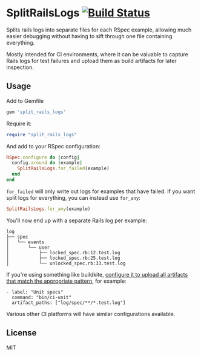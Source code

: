 # SplitRailsLogs [![Build Status](https://travis-ci.org/nickbrowne/split_rails_logs.svg?branch=master)](https://travis-ci.org/nickbrowne/split_rails_logs)

Splits rails logs into separate files for each RSpec example, allowing much easier debugging without having to sift through one file containing everything.

Mostly intended for CI environments, where it can be valuable to capture Rails logs for test failures and upload them as build artifacts for later inspection.

## Usage

Add to Gemfile

```rb
gem 'split_rails_logs'
```

Require it:

```rb
require "split_rails_logs"
```

And add to your RSpec configuration:

```rb
RSpec.configure do |config|
  config.around do |example|
    SplitRailsLogs.for_failed(example)
  end
end
```

`for_failed` will only write out logs for examples that have failed. If you want split logs for everything, you can instead use `for_any`:

```rb
SplitRailsLogs.for_any(example)
```

You'll now end up with a separate Rails log per example:
```
log
├── spec
│   └── events
│       └── user
│           ├── locked_spec.rb:12.test.log
│           ├── locked_spec.rb:25.test.log
│           └── unlocked_spec.rb:33.test.log
```

If you're using something like buildkite, [configure it to upload all artifacts that match the appropriate pattern](https://buildkite.com/docs/pipelines/artifacts), for example:

```
- label: "Unit specs"
  command: "bin/ci-unit"
  artifact_paths: ["log/spec/**/*.test.log"]
```

Various other CI platforms will have similar configurations available.

## License

MIT
